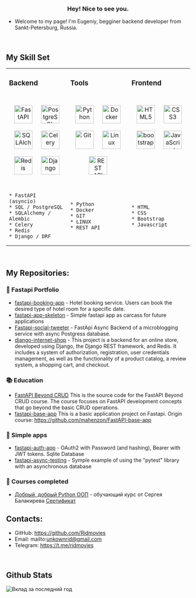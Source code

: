 ### <div align="center">Hey! Nice to see you.</div>  
  

- Welcome to my page!
I'm Eugeniy, begginer backend developer from Sankt-Petersburg, Russia.  
  

<br/>  


## My Skill Set  
<table>
  <tr>
  

<td valign="top" width="33%">
  
### Backend  
<br/>  

<div align="center">  
<a href="https://fastapi.tiangolo.com/" target="_blank"><img style="margin: 10px" src="https://icon.icepanel.io/Technology/svg/FastAPI.svg" alt="FastAPI" height="50" /></a>  
<a href="https://www.postgresql.org/" target="_blank"><img style="margin: 10px" src="https://profilinator.rishav.dev/skills-assets/postgresql-original-wordmark.svg" alt="PostgreSQL" height="50" /></a>  
<a href="https://www.sqlalchemy.org/" target="_blank"><img style="margin: 10px" src="https://icon.icepanel.io/Technology/png-shadow-512/SQLAlchemy.png" alt="SQLAlchemy" height="50" /></a>  
<a href="http://www.celeryproject.org/" target="_blank"><img style="margin: 10px" src="https://upload.wikimedia.org/wikipedia/commons/1/19/Celery_logo.png" alt="Celery" height="50" /></a>  
<a href="https://redis.com/" target="_blank"><img style="margin: 10px" src="https://icon.icepanel.io/Technology/svg/Redis.svg" alt="Redis" height="50" /></a>    
<a href="https://www.djangoproject.com/" target="_blank"><img style="margin: 10px" src="https://profilinator.rishav.dev/skills-assets/django-original.svg" alt="Django" height="50" /></a>  
</div>



</td>

<td valign="top" width="33%">
  
### Tools  
<br/>  

<div align="center">  
<a href="https://www.python.org/" target="_blank"><img style="margin: 10px" src="https://profilinator.rishav.dev/skills-assets/python-original.svg" alt="Python" height="50" /></a>  
<a href="https://www.docker.com/" target="_blank"><img style="margin: 10px" src="https://profilinator.rishav.dev/skills-assets/docker-original-wordmark.svg" alt="Docker" height="50" /></a>  
<a href="https://github.com/" target="_blank"><img style="margin: 10px" src="https://profilinator.rishav.dev/skills-assets/git-scm-icon.svg" alt="Git" height="50" /></a>  
<a href="https://www.linux.org/" target="_blank"><img style="margin: 10px" src="https://profilinator.rishav.dev/skills-assets/linux-original.svg" alt="Linux" height="50" /></a>  
<a href="https://en.wikipedia.org/wiki/REST" target="_blank"><img style="margin: 10px" src="https://uxwing.com/wp-content/themes/uxwing/download/web-app-development/rest-api-icon.png" alt="REST API" height="50" /></a> 
  
</div>

<br/> 


</td>

<td valign="top" width="33%">
  
### Frontend  
<br/>  

<div align="center">  
<a href="https://en.wikipedia.org/wiki/HTML5" target="_blank"><img style="margin: 10px" src="https://profilinator.rishav.dev/skills-assets/html5-original-wordmark.svg" alt="HTML5" height="50" /></a>  
<a href="https://www.w3schools.com/css/" target="_blank"><img style="margin: 10px" src="https://profilinator.rishav.dev/skills-assets/css3-original-wordmark.svg" alt="CSS3" height="50" /></a>  
<a href="https://getbootstrap.com/" target="_blank"><img style="margin: 10px" src="https://getbootstrap.com/docs/5.2/assets/brand/bootstrap-logo-shadow.png" alt="bootstrap" height="50" /></a>  
<a href="https://www.javascript.com/" target="_blank"><img style="margin: 10px" src="https://profilinator.rishav.dev/skills-assets/javascript-original.svg" alt="JavaScript" height="50" /></a>  
</div>
<br/> 



</td>


</tr>

<tr>
  <td> 
    
    * FastAPI (asyncio)
    * SQL / PostgreSQL
    * SQLAlchemy / Alembic
    * Celery
    * Redis
    * Django / DRF
  </td>

  <td>
    
    * Python
    * Docker
    * GIT
    * LINUX
    * REST API
  </td>

  <td> 
    
    * HTML
    * CSS
    * Bootstrap
    * Javascript
  </td>
</tr>


</table>  

<br/>  

## My Repositories:

### 💼 Fastapi Portfolio

- [fastapi-booking-app](https://github.com/Ridmovies/fastapi-course) - Hotel booking service. Users can book the desired type of hotel room for a specific date.
- [fastapi-app-skeleton](https://github.com/Ridmovies/fastapi-app-skeleton) - Simple fastapi app as carcass for future applications
- [Fastapi-social-tweeter](https://github.com/Ridmovies/fastapi-social-tweeter) - FastApi Async Backend of a microblogging service with async Postgress database.
- [django-internet-shop](https://github.com/Ridmovies/python_django_diploma) - This project is a backend for an online store, developed using Django, the Django REST framework, and Redis. It includes a system of authorization, registration, user credentials management, as well as the functionality of a product catalog, a review system, a shopping cart, and checkout.

### 📚 Education
- [FastAPI Beyond CRUD](https://github.com/Ridmovies/fastapi-beyond-crud) This is the source code for the FastAPI Beyond CRUD course. The course focuses on FastAPI development concepts that go beyond the basic CRUD operations.
- [fastapi-base-app](https://github.com/Ridmovies/fastapi-base-app) This is a basic application project on Fastapi. Origin course: https://github.com/mahenzon/FastAPI-base-app

### 📂 Simple apps
- [fastapi-auth-app](https://github.com/Ridmovies/fastapi-auth-app) - OAuth2 with Password (and hashing), Bearer with JWT tokens. Sqlite Database
- [fastapi-async-testing](https://github.com/Ridmovies/fastapi-async-testing) - Symple example of using the "pytest" library with an asynchronous database

### 📃 Courses completed
- [Добрый, добрый Python ООП](https://stepik.org/course/116336) - обучающий курс от Сергея Балакирева [Сертификат](https://stepik.org/cert/1670658)



## Contacts:
<div>
  
* GitHub: https://github.com/Ridmovies
* Email:  mailto:unkownrid@gmail.com
* Telegram: https://t.me/ridmovies

</div>  
  

<br/>  


## Github Stats  
 
![Вклад за последний год](https://github-readme-stats.vercel.app/api?username=Ridmovies&show_icons=true&theme=dark&hide_border=true)

<br/>  



